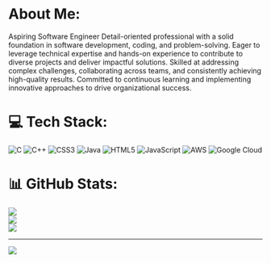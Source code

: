 #  About Me:
Aspiring Software Engineer 
Detail-oriented professional with a solid foundation in software development, coding, and problem-solving. Eager to leverage technical expertise and hands-on experience to contribute to diverse projects and deliver impactful solutions. Skilled at addressing complex challenges, collaborating across teams, and consistently achieving high-quality results. Committed to continuous learning and implementing innovative approaches to drive organizational success.



# 💻 Tech Stack:
![C](https://img.shields.io/badge/c-%2300599C.svg?style=for-the-badge&logo=c&logoColor=white) ![C++](https://img.shields.io/badge/c++-%2300599C.svg?style=for-the-badge&logo=c%2B%2B&logoColor=white) ![CSS3](https://img.shields.io/badge/css3-%231572B6.svg?style=for-the-badge&logo=css3&logoColor=white) ![Java](https://img.shields.io/badge/java-%23ED8B00.svg?style=for-the-badge&logo=openjdk&logoColor=white) ![HTML5](https://img.shields.io/badge/html5-%23E34F26.svg?style=for-the-badge&logo=html5&logoColor=white) ![JavaScript](https://img.shields.io/badge/javascript-%23323330.svg?style=for-the-badge&logo=javascript&logoColor=%23F7DF1E) ![AWS](https://img.shields.io/badge/AWS-%23FF9900.svg?style=for-the-badge&logo=amazon-aws&logoColor=white) ![Google Cloud](https://img.shields.io/badge/GoogleCloud-%234285F4.svg?style=for-the-badge&logo=google-cloud&logoColor=white)
# 📊 GitHub Stats:
![](https://github-readme-stats.vercel.app/api?username=Abhayraj11tech&theme=dark&hide_border=false&include_all_commits=true&count_private=true)<br/>
![](https://github-readme-streak-stats.herokuapp.com/?user=Abhayraj11tech&theme=dark&hide_border=false)<br/>
![](https://github-readme-stats.vercel.app/api/top-langs/?username=Abhayraj11tech&theme=dark&hide_border=false&include_all_commits=true&count_private=true&layout=compact)

---
[![](https://visitcount.itsvg.in/api?id=Abhayraj11tech&icon=0&color=0)](https://visitcount.itsvg.in)

<!-- Proudly created with GPRM ( https://gprm.itsvg.in ) -->
